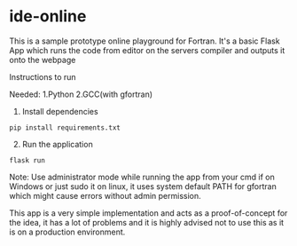 # ide-online
This is a sample prototype online playground for Fortran.
It's a basic Flask App which runs the code from editor on the servers compiler and outputs it onto the webpage

Instructions to run

Needed: 
1.Python
2.GCC(with gfortran)

1. Install dependencies 
```
pip install requirements.txt
```
2. Run the application
```
flask run
```
Note: Use administrator mode while running the app from your cmd if on Windows or just sudo it on linux, it uses system default PATH for gfortran which might cause errors without admin permission.

This app is a very simple implementation and acts as a proof-of-concept for the idea, it has a lot of problems and it is highly advised not to use this as it is on a production environment. 
